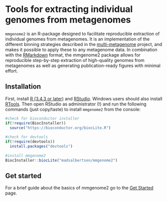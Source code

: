 # Tools for extracting individual genomes from metagenomes
`mmgenome2` is an R-package designed to facilitate reproducible extraction of individual genomes from metagenomes. It is an implementation of the different binning strategies described in the [multi-metagenome](http://madsalbertsen.github.io/multi-metagenome/) project, and makes it possible to apply these to any metagenome data. In combination with the [RMarkdown](https://rmarkdown.rstudio.com/) format, the mmgenome2 package allows for reproducible step-by-step extraction of high-quality genomes from metagenomes as well as generating publication-ready figures with minimal effort. 

## Installation
First, install [R (3.4.3 or later)](https://mirrors.dotsrc.org/cran/) and [RStudio](https://www.rstudio.com/products/rstudio/download/#download). Windows users should also install [RTools](https://mirrors.dotsrc.org/cran/bin/windows/Rtools/). Then open RStudio as administrator (!) and run the following commands (just copy/taste) to install `mmgenome2` from the console:

```r
#check for bioconductor installer
if(!require(BiocInstaller)) 
  source("https://bioconductor.org/biocLite.R")
  
#check for devtools
if(!require(devtools))
  install.packages("devtools")
  
#install mmgenome2
BiocInstaller::biocLite("madsalbertsen/mmgenome2")
```

## Get started
For a brief guide about the basics of mmgenome2 go to the [Get Started](https://madsalbertsen.github.io/mmgenome2/articles/ampvis2.html) page. 